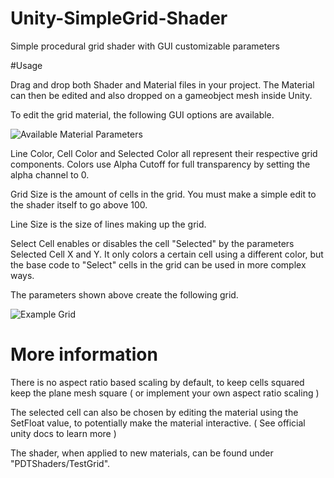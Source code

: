 # Unity-SimpleGrid-Shader
Simple procedural grid shader with GUI customizable parameters

#Usage

Drag and drop both Shader and Material files in your project. The Material can then be edited and also dropped on a gameobject mesh inside Unity. 

To edit the grid material, the following GUI options are available.

![Available Material Parameters](https://i.imgur.com/rzwV2OR.png)

Line Color, Cell Color and Selected Color all represent their respective grid components. Colors use Alpha Cutoff for full transparency by setting the alpha channel to 0.

Grid Size is the amount of cells in the grid. You must make a simple edit to the shader itself to go above 100.

Line Size is the size of lines making up the grid. 

Select Cell enables or disables the cell "Selected" by the parameters Selected Cell X and Y. It only colors a certain cell using a different color, but the base code to "Select" cells in the grid can be used in more complex ways.

The parameters shown above create the following grid.

![Example Grid](https://i.imgur.com/Vaeo80i.png)

# More information

There is no aspect ratio based scaling by default, to keep cells squared keep the plane mesh square ( or implement your own aspect ratio scaling )

The selected cell can also be chosen by editing the material using the SetFloat value, to potentially make the material interactive. ( See official unity docs to learn more )

The shader, when applied to new materials, can be found under "PDTShaders/TestGrid".